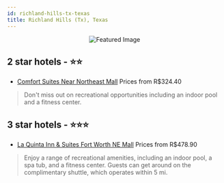 ```yaml
---
id: richland-hills-tx-texas
title: Richland Hills (Tx), Texas
---
```


<center><img src="https://i.travelapi.com/hotels/3000000/2480000/2470600/2470540/a1b510d6_z.jpg" alt="Featured Image" /></center>


##  2 star hotels - ⭐️⭐️

-    [Comfort Suites Near Northeast Mall](https://us.hurb.com/hotels/richland-hills-tx/comfort-suites-near-northeast-mall-JNP-JP455084?cmp=18055) Prices from R$324.40
   > Don't miss out on recreational opportunities including an indoor pool and a fitness center.

##  3 star hotels - ⭐️⭐️⭐️

-    [La Quinta Inn & Suites Fort Worth NE Mall](https://us.hurb.com/hotels/richland-hills-tx/la-quinta-inn-suites-fort-worth-ne-mall-JNP-JP847488?cmp=18055) Prices from R$478.90
   > Enjoy a range of recreational amenities, including an indoor pool, a spa tub, and a fitness center. Guests can get around on the complimentary shuttle, which operates within 5 mi.
